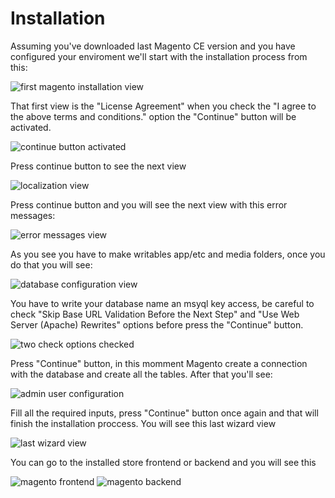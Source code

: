 # Installation

Assuming you've downloaded last Magento CE version and you have configured your enviroment we'll start with the installation process from this:

![first magento installation view](http://i.imgur.com/u5jGCEB.png)

That first view is the "License Agreement" when you check the "I agree to the above terms and conditions." option the "Continue" button will be activated.

![continue button activated](http://i.imgur.com/mhLcOij.png)

Press continue button to see the next view

![localization view](http://i.imgur.com/Yi7ojFJ.png)

Press continue button and you will see the next view with this error messages:

![error messages view](http://i.imgur.com/P2Hoi8h.png)

As you see you have to make writables app/etc and media folders, once you do that you will see:

![database configuration view](http://i.imgur.com/sNj4JQO.png)

You have to write your database name an msyql key access, be careful to check "Skip Base URL Validation Before the Next Step" and "Use Web Server (Apache) Rewrites" options before press the "Continue" button.

![two check options checked](http://i.imgur.com/cA0dVzg.png)

Press "Continue" button, in this momment Magento create a connection with the database and create all the tables. After that you'll see:

![admin user configuration](http://i.imgur.com/atSza1o.png)

Fill all the required inputs, press "Continue" button once again and that will finish the installation proccess. You will see this last wizard view

![last wizard view](http://i.imgur.com/gOeJLnt.png)

You can go to the installed store frontend or backend and you will see this

![magento frontend](http://i.imgur.com/9DbNhpY.png)
![magento backend](http://i.imgur.com/iVB1fdx.png)

